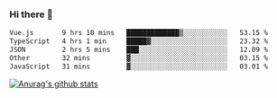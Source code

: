### Hi there 👋



<!--
**webB1an/webB1an** is a ✨ _special_ ✨ repository because its `README.md` (this file) appears on your GitHub profile.

Here are some ideas to get you started:

- 🔭 I’m currently working on ...
- 🌱 I’m currently learning ...
- 👯 I’m looking to collaborate on ...
- 🤔 I’m looking for help with ...
- 💬 Ask me about ...
- 📫 How to reach me: ...
- 😄 Pronouns: ...
- ⚡ Fun fact: ...
-->

<!--START_SECTION:waka-->

```txt
Vue.js       9 hrs 10 mins   █████████████▒░░░░░░░░░░░   53.15 %
TypeScript   4 hrs 1 min     █████▓░░░░░░░░░░░░░░░░░░░   23.32 %
JSON         2 hrs 5 mins    ███░░░░░░░░░░░░░░░░░░░░░░   12.09 %
Other        32 mins         ▓░░░░░░░░░░░░░░░░░░░░░░░░   03.15 %
JavaScript   31 mins         ▓░░░░░░░░░░░░░░░░░░░░░░░░   03.01 %
```

<!--END_SECTION:waka-->


[![Anurag's github stats](https://github-readme-stats.vercel.app/api?username=webB1an&show_icons=true&theme=radical)](https://github.com/anuraghazra/github-readme-stats)

